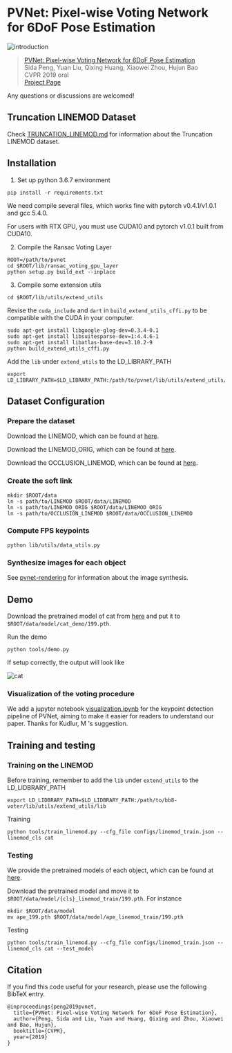 # PVNet: Pixel-wise Voting Network for 6DoF Pose Estimation

![introduction](./assets/introduction.png)

> [PVNet: Pixel-wise Voting Network for 6DoF Pose Estimation](https://arxiv.org/pdf/1812.11788.pdf)  
> Sida Peng, Yuan Liu, Qixing Huang, Xiaowei Zhou, Hujun Bao   
> CVPR 2019 oral  
> [Project Page](https://zju3dv.github.io/pvnet)

Any questions or discussions are welcomed!

## Truncation LINEMOD Dataset

Check [TRUNCATION_LINEMOD.md](TRUNCATION_LINEMOD.md) for information about the Truncation LINEMOD dataset.

## Installation

1. Set up python 3.6.7 environment

```
pip install -r requirements.txt
```

We need compile several files, which works fine with pytorch v0.4.1/v1.0.1 and gcc 5.4.0.

For users with RTX GPU, you must use CUDA10 and pytorch v1.0.1 built from CUDA10.

2. Compile the Ransac Voting Layer

```
ROOT=/path/to/pvnet
cd $ROOT/lib/ransac_voting_gpu_layer
python setup.py build_ext --inplace
```

3. Compile some extension utils

```
cd $ROOT/lib/utils/extend_utils
```

Revise the `cuda_include` and `dart` in `build_extend_utils_cffi.py` to be compatible with the CUDA in your computer.

```
sudo apt-get install libgoogle-glog-dev=0.3.4-0.1
sudo apt-get install libsuitesparse-dev=1:4.4.6-1
sudo apt-get install libatlas-base-dev=3.10.2-9
python build_extend_utils_cffi.py
```

Add the `lib` under `extend_utils` to the LD_LIBRARY_PATH

```
export LD_LIBRARY_PATH=$LD_LIBRARY_PATH:/path/to/pvnet/lib/utils/extend_utils/lib
```

## Dataset Configuration

### Prepare the dataset

Download the LINEMOD, which can be found at [here](https://1drv.ms/u/s!AtZjYZ01QjphgQ56t4wCharVSfxL).

Download the LINEMOD_ORIG, which can be found at [here](./tools/download_linemod_orig.sh).

Download the OCCLUSION_LINEMOD, which can be found at [here](https://1drv.ms/u/s!AtZjYZ01QjphgRCzvy05fjKqR__e).

### Create the soft link

```
mkdir $ROOT/data
ln -s path/to/LINEMOD $ROOT/data/LINEMOD
ln -s path/to/LINEMOD_ORIG $ROOT/data/LINEMOD_ORIG
ln -s path/to/OCCLUSION_LINEMOD $ROOT/data/OCCLUSION_LINEMOD
```

### Compute FPS keypoints

```
python lib/utils/data_utils.py
```

### Synthesize images for each object

See [pvnet-rendering](https://github.com/zju-3dv/pvnet-rendering) for information about the image synthesis.

## Demo

Download the pretrained model of cat from [here](https://1drv.ms/u/s!AtZjYZ01QjphgQkDZa7fyvvaD7P6) and put it to `$ROOT/data/model/cat_demo/199.pth`. 

Run the demo

```
python tools/demo.py
```

If setup correctly, the output will look like

![cat](./assets/cat.png)

### Visualization of the voting procedure

We add a jupyter notebook [visualization.ipynb](./visualization.ipynb) for the keypoint detection pipeline of PVNet, aiming to make it easier for readers to understand our paper. Thanks for Kudlur, M 's suggestion. 

## Training and testing

### Training on the LINEMOD

Before training, remember to add the `lib` under `extend_utils` to the LD_LIDBRARY_PATH

```
export LD_LIDBRARY_PATH=$LD_LIDBRARY_PATH:/path/to/bb8-voter/lib/utils/extend_utils/lib
```

Training

```
python tools/train_linemod.py --cfg_file configs/linemod_train.json --linemod_cls cat
```

### Testing

We provide the pretrained models of each object, which can be found at [here](https://1drv.ms/f/s!AtZjYZ01QjphgQBQDQghxjbkik5f).

Download the pretrained model and move it to `$ROOT/data/model/{cls}_linemod_train/199.pth`. For instance

```
mkdir $ROOT/data/model
mv ape_199.pth $ROOT/data/model/ape_linemod_train/199.pth
```

Testing

```
python tools/train_linemod.py --cfg_file configs/linemod_train.json --linemod_cls cat --test_model
```

## Citation

If you find this code useful for your research, please use the following BibTeX entry.

```
@inproceedings{peng2019pvnet,
  title={PVNet: Pixel-wise Voting Network for 6DoF Pose Estimation},
  author={Peng, Sida and Liu, Yuan and Huang, Qixing and Zhou, Xiaowei and Bao, Hujun},
  booktitle={CVPR},
  year={2019}
}
```

